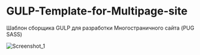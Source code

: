 # GULP-Template-for-Multipage-site

Шаблон сборщика GULP для разработки Многостраничного сайта (PUG SASS)

![Screenshot_1](https://user-images.githubusercontent.com/62849901/147762252-9d551e88-855d-434e-9b54-f947b5f992d7.png)
